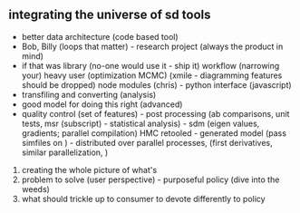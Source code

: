## integrating the universe of sd tools
- better data architecture (code based tool)
- Bob, Billy (loops that matter) - research project (always the product in mind)
- if that was library (no-one would use it - ship it)
workflow (narrowing your)
heavy user (optimization MCMC) 
(xmile - diagramming features should be dropped)
node modules (chris) - python interface (javascript) 
- transfiling and converting (analysis)
- good model for doing this right (advanced)
- quality control (set of features) - post processing (ab comparisons, unit tests, msr (subscript) - statistical analysis) - sdm (eigen values, gradients; parallel compilation)
HMC retooled - generated model (pass simfiles on ) - distributed over parallel processes, (first derivatives, similar parallelization, )
1. creating the whole picture of what's 
1. problem to solve (user perspective) - purposeful policy (dive into the weeds)
2. what should trickle up to consumer to devote differently to policy 